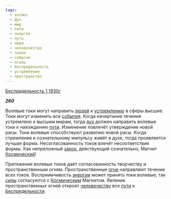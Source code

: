 ```yaml
---
tags:
  - космос
  - Дух
  - мир
  - сила
  - энергия
  - путь
  - люди
  - человечество
  - закон
  - событие
  - огонь
  - беспредельность
  - устремление
  - пространство
---
```

[Беспредельность 1 1930г](https://127.0.0.1:4002/agni/1930)

___260___

Волевые токи могут направить [людей](../../../tags/#люди) к [устремлению](../../../tags/#устремление) в сферы высшие. Токи могут изменить все [события](../../../tags/#событие). Когда начертание течения устремлено к высшим мирам, тогда [дух](../../../tags/#Дух) должен направить волевые токи к нахождению [пути](../../../tags/#путь). Изменение повлечёт утверждение новой расы. Токи волевые способствуют развитию новой расы. Когда стремление к сознательному импульсу живёт в духе, тогда проявляется лучшая форма. Несогласованность токов влечёт несоответствие формы. Как непреложный [закон](../../../tags/#закон), действующий сознательно, Магнит [Космический](../../../tags/#космос)!   

Притяжение волевых токов даёт согласованность творчеству и пространственным огням. Пространственные [огни](../../../tags/#огонь) направляют течение всех токов. Восприимчивость [энергии](../../../tags/#энергия) может принять токи волевые; так [силы](../../../tags/#сила) согласуются с [Космическим](../../../tags/#космос) Магнитом. Явление пространственных огней откроет [человечеству](../../../tags/#человечество) все [пути](../../../tags/#путь) к [Беспредельности](../../../tags/#беспредельность).